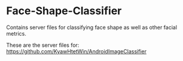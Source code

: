 # Face-Shape-Classifier
Contains server files for classifying face shape as well as other facial metrics.

These are the server files for: https://github.com/KyawHtetWin/AndroidImageClassifier
